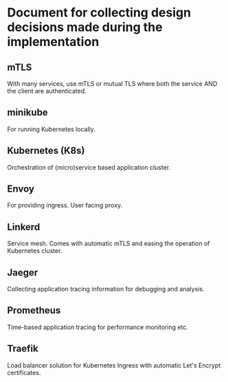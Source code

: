 # Document for collecting design decisions made during the implementation

## mTLS

With many services, use mTLS or mutual TLS where both the service AND the client are authenticated.

## minikube

For running Kubernetes locally.

## Kubernetes (K8s)

Orchestration of (micro)service based application cluster.

## Envoy

For providing ingress. User facing proxy.

## Linkerd

Service mesh. Comes with automatic mTLS and easing the operation of Kubernetes cluster.

## Jaeger

Collecting application tracing information for debugging and analysis.

## Prometheus

Time-based application tracing for performance monitoring etc.

## Traefik

Load balancer solution for Kubernetes Ingress with automatic Let's Encrypt certificates.
